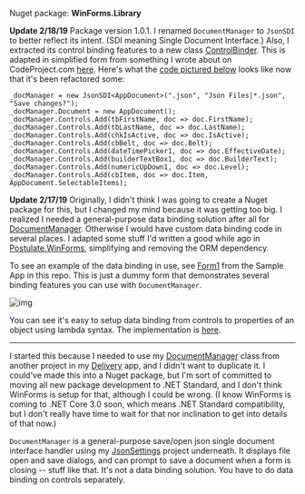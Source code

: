 Nuget package: **WinForms.Library**

**Update 2/18/19** Package version 1.0.1. I renamed `DocumentManager` to `JsonSDI` to better reflect its intent. (SDI meaning Single Document Interface.) Also, I extracted its control binding features to a new class [ControlBinder](https://github.com/adamosoftware/WinForms.Library/blob/master/WinForms.Library/ControlBinder.cs). This is adapted in simplified form from something I wrote about on CodeProject.com [here](https://www.codeproject.com/Articles/1193797/Postulate-WinForms-a-new-look-at-data-binding). Here's what the [code pictured below](https://github.com/adamosoftware/WinForms.Library/blob/master/WinForms.SampleApp/Form1.cs#L19) looks like now that it's been refactored some:

```
_docManager = new JsonSDI<AppDocument>(".json", "Json Files|*.json", "Save changes?");
_docManager.Document = new AppDocument();
_docManager.Controls.Add(tbFirstName, doc => doc.FirstName);
_docManager.Controls.Add(tbLastName, doc => doc.LastName);
_docManager.Controls.Add(chkIsActive, doc => doc.IsActive);
_docManager.Controls.Add(cbBelt, doc => doc.Belt);
_docManager.Controls.Add(dateTimePicker1, doc => doc.EffectiveDate);
_docManager.Controls.Add(builderTextBox1, doc => doc.BuilderText);
_docManager.Controls.Add(numericUpDown1, doc => doc.Level);
_docManager.Controls.Add(cbItem, doc => doc.Item, AppDocument.SelectableItems);
```

**Update 2/17/19** Originally, I didn't think I was going to create a Nuget package for this, but I changed my mind because it was getting too big. I realized I needed a general-purpose data binding solution after all for [DocumentManager](https://github.com/adamosoftware/WinForms.Library/blob/master/WinForms.Library/DocumentManager.cs). Otherwise I would have custom data binding code in several places. I adapted some stuff I'd written a good while ago in [Postulate.WinForms](https://github.com/adamosoftware/Postulate.WinForms), simplifying and removing the ORM dependency.

To see an example of the data binding in use, see [Form1](https://github.com/adamosoftware/WinForms.Library/blob/master/WinForms.SampleApp/Form1.cs#L21) from the Sample App in this repo. This is just a dummy form that demonstrates several binding features you can use with `DocumentManager`.

![img](https://adamosoftware.blob.core.windows.net:443/images/doc-manager-binding.png)

You can see it's easy to setup data binding from controls to properties of an object using lambda syntax. The implementation is [here](https://github.com/adamosoftware/WinForms.Library/blob/master/WinForms.Library/DocumentManager_Controls.cs).

---

I started this because I needed to use my [DocumentManager](https://github.com/adamosoftware/WinForms.Library/blob/master/WinForms.Library/DocumentManager.cs) class from another project in my [Delivery](https://github.com/adamosoftware/Delivery) app, and I didn't want to duplicate it. I could've made this into a Nuget package, but I'm sort of committed to moving all new package development to .NET Standard, and I don't think WinForms is setup for that, although I could be wrong. (I know WinForms is coming to .NET Core 3.0 soon, which means .NET Standard compatibility, but I don't really have time to wait for that nor inclination to get into details of that now.)

`DocumentManager` is a general-purpose save/open json single document interface handler using my [JsonSettings](https://github.com/adamosoftware/JsonSettings) project underneath. It displays file open and save dialogs, and can prompt to save a document when a form is closing -- stuff like that. It's not a data binding solution. You have to do data binding on controls separately.
